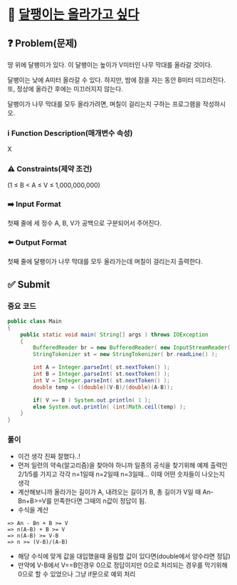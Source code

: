 # :bookmark_tabs: [달팽이는 올라가고 싶다][title]

## :question: Problem(문제)
땅 위에 달팽이가 있다. 이 달팽이는 높이가 V미터인 나무 막대를 올라갈 것이다.

달팽이는 낮에 A미터 올라갈 수 있다. 하지만, 밤에 잠을 자는 동안 B미터 미끄러진다. 또, 정상에 올라간 후에는 미끄러지지 않는다.

달팽이가 나무 막대를 모두 올라가려면, 며칠이 걸리는지 구하는 프로그램을 작성하시오.

### :information_source: Function Description(매개변수 속성)
X

### :warning: Constraints(제약 조건)
(1 ≤ B < A ≤ V ≤ 1,000,000,000)

### :arrow_right: Input Format
첫째 줄에 세 정수 A, B, V가 공백으로 구분되어서 주어진다.

### :arrow_left: Output Format
첫째 줄에 달팽이가 나무 막대를 모두 올라가는데 며칠이 걸리는지 출력한다.

## :white_check_mark: Submit
### 중요 코드
``` java
public class Main
{
	public static void main( String[] args ) throws IOException
	{
		BufferedReader br = new BufferedReader( new InputStreamReader( System.in ) );
		StringTokenizer st = new StringTokenizer( br.readLine() );

		int A = Integer.parseInt( st.nextToken() );
		int B = Integer.parseInt( st.nextToken() );
		int V = Integer.parseInt( st.nextToken() );
		double temp = ((double)(V-B)/(double)(A-B));

		if( V == B ) System.out.println( 1 );
		else System.out.println( (int)Math.ceil(temp) );
	}
}
```
### 풀이
- 이건 생각 진짜 잘했다..!
- 먼저 일련의 약속(알고리즘)을 찾아야 하니까 일종의 공식을 찾기위해 예제 출력인 2/1/5를 가지고 각각 n=1일때 n=2일때 n=3일때... 이때 어떤 숫자들이 나오는지 생각
- 계산해보니까 올라가는 길이가 A, 내려오는 길이가 B, 총 길이가 V일 때 An-Bn+B>=V를 만족한다면 그때의 n값이 정답이 됨.
- 수식을 계산
```
=> An - Bn + B >= V
=> n(A-B) + B >= V
=> n(A-B) >= V-B
=> n >= (V-B)/(A-B)
```
- 해당 수식에 맞게 값을 대입했을때 올림할 값이 있다면(double에서 양수라면 정답)
- 만약에 V-B에서 V==B인경우 0으로 정답이지만 0으로 처리되는 경우를 막기위해 0으로 할 수 있었으나 그냥 if문으로 예외 처리

[title]: https://www.acmicpc.net/problem/2869